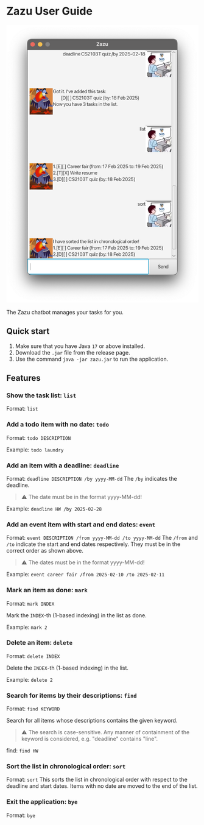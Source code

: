 # Zazu User Guide

<img src="Ui.png" alt="drawing" width="512"/>

The Zazu chatbot manages your tasks for you. 

## Quick start

1. Make sure that you have Java `17` or above installed. 
2. Download the `.jar` file from the release page.
3. Use the command `java -jar zazu.jar` to run the application. 

## Features

### Show the task list: `list`
Format: `list`

### Add a todo item with no date: `todo`
Format: `todo DESCRIPTION`

Example: `todo laundry`

### Add an item with a deadline: `deadline`
Format: `deadline DESCRIPTION /by yyyy-MM-dd`
The `/by` indicates the deadline.
>⚠️ The date must be in the format yyyy-MM-dd!

Example: `deadline HW /by 2025-02-28`

### Add an event item with start and end dates: `event`
Format: `event DESCRIPTION /from yyyy-MM-dd /to yyyy-MM-dd`
The `/from` and `/to` indicate the start and end dates respectively. They must be in the correct order as shown above. 
>⚠️ The dates must be in the format yyyy-MM-dd!

Example: `event career fair /from 2025-02-10 /to 2025-02-11`
### Mark an item as done: `mark`
Format: `mark INDEX`

Mark the `INDEX`-th (1-based indexing) in the list as done.

Example: `mark 2`

### Delete an item: `delete`
Format: `delete INDEX`

Delete the `INDEX`-th (1-based indexing) in the list.

Example: `delete 2`

### Search for items by their descriptions: `find`
Format: `find KEYWORD`

Search for all items whose descriptions contains the given keyword. 
> ⚠️
> The search is case-sensitive. 
> Any manner of containment of the keyword is considered, e.g. "deadline" contains "line". 

find: `find HW`

### Sort the list in chronological order: `sort`
Format: `sort`
This sorts the list in chronological order with respect to the deadline and start dates. Items with no date are moved to the end of the list. 

### Exit the application: `bye`
Format: `bye`